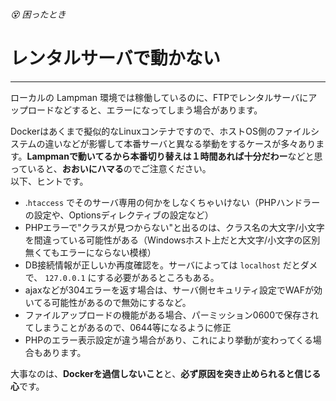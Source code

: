 ###### 😵 困ったとき

# レンタルサーバで動かない
----------------------------------------------------------------------

ローカルの Lampman 環境では稼働しているのに、FTPでレンタルサーバにアップロードなどすると、エラーになってしまう場合があります。

Dockerはあくまで擬似的なLinuxコンテナですので、ホストOS側のファイルシステムの違いなどが影響して本番サーバと異なる挙動をするケースが多々あります。**Lampmanで動いてるから本番切り替えは１時間あれば十分だわー**などと思っていると、**おおいにハマる**のでご注意ください。  
以下、ヒントです。

- .`htaccess` でそのサーバ専用の何かをしなくちゃいけない（PHPハンドラーの設定や、Optionsディレクティブの設定など）
- PHPエラーで"クラスが見つからない"と出るのは、クラス名の大文字/小文字を間違っている可能性がある（Windowsホスト上だと大文字/小文字の区別無くてもエラーにならない模様）
- DB接続情報が正しいか再度確認を。サーバによっては `localhost` だとダメで、 `127.0.0.1` にする必要があるところもある。
- ajaxなどが304エラーを返す場合は、サーバ側セキュリティ設定でWAFが効いてる可能性があるので無効にするなど。
- ファイルアップロードの機能がある場合、パーミッション0600で保存されてしまうことがあるので、0644等になるように修正
- PHPのエラー表示設定が違う場合があり、これにより挙動が変わってくる場合もあります。

大事なのは、**Dockerを過信しないこと**と、**必ず原因を突き止められると信じる心**です。
